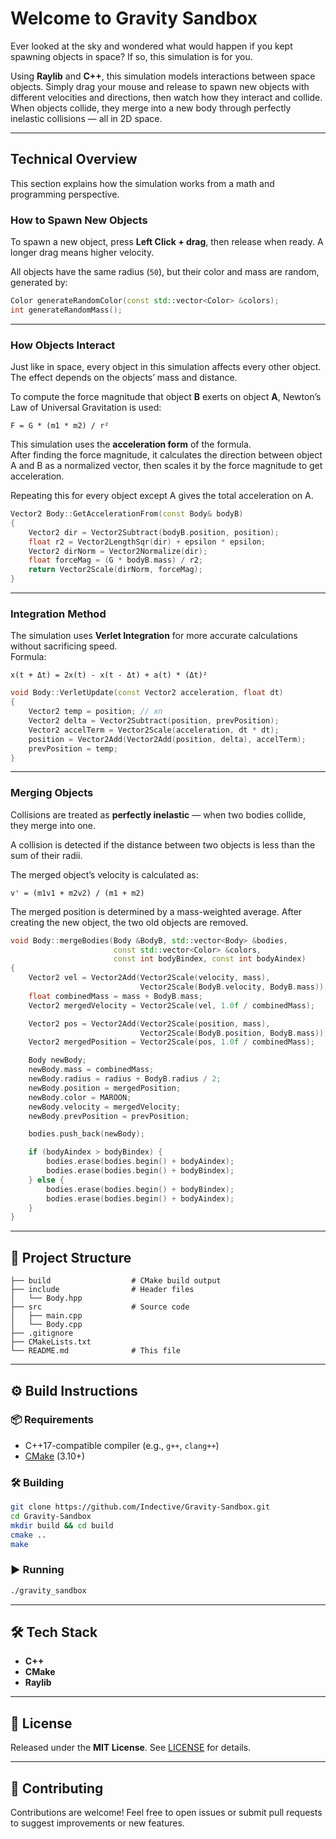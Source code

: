 # Welcome to Gravity Sandbox

Ever looked at the sky and wondered what would happen if you kept spawning objects in space? If so, this simulation is for you.

Using **Raylib** and **C++**, this simulation models interactions between space objects. Simply drag your mouse and release to spawn new objects with different velocities and directions, then watch how they interact and collide. When objects collide, they merge into a new body through perfectly inelastic collisions — all in 2D space.

---

## Technical Overview

This section explains how the simulation works from a math and programming perspective.

### **How to Spawn New Objects**

To spawn a new object, press **Left Click + drag**, then release when ready. A longer drag means higher velocity.

All objects have the same radius (`50`), but their color and mass are random, generated by:

```cpp
Color generateRandomColor(const std::vector<Color> &colors);
int generateRandomMass();
```

---

### **How Objects Interact**

Just like in space, every object in this simulation affects every other object. The effect depends on the objects’ mass and distance.

To compute the force magnitude that object **B** exerts on object **A**, Newton’s Law of Universal Gravitation is used:

```
F = G * (m1 * m2) / r²
```

This simulation uses the **acceleration form** of the formula.  
After finding the force magnitude, it calculates the direction between object A and B as a normalized vector, then scales it by the force magnitude to get acceleration.

Repeating this for every object except A gives the total acceleration on A.

```cpp
Vector2 Body::GetAccelerationFrom(const Body& bodyB)
{
    Vector2 dir = Vector2Subtract(bodyB.position, position);
    float r2 = Vector2LengthSqr(dir) + epsilon * epsilon;
    Vector2 dirNorm = Vector2Normalize(dir);
    float forceMag = (G * bodyB.mass) / r2;
    return Vector2Scale(dirNorm, forceMag);
}
```

---

### **Integration Method**

The simulation uses **Verlet Integration** for more accurate calculations without sacrificing speed.  
Formula:

```
x(t + Δt) = 2x(t) - x(t - Δt) + a(t) * (Δt)²
```

```cpp
void Body::VerletUpdate(const Vector2 acceleration, float dt)
{
    Vector2 temp = position; // xn
    Vector2 delta = Vector2Subtract(position, prevPosition);
    Vector2 accelTerm = Vector2Scale(acceleration, dt * dt);
    position = Vector2Add(Vector2Add(position, delta), accelTerm);
    prevPosition = temp;
}
```

---

### **Merging Objects**

Collisions are treated as **perfectly inelastic** — when two bodies collide, they merge into one.

A collision is detected if the distance between two objects is less than the sum of their radii.

The merged object’s velocity is calculated as:

```
v' = (m1v1 + m2v2) / (m1 + m2)
```

The merged position is determined by a mass-weighted average. After creating the new object, the two old objects are removed.

```cpp
void Body::mergeBodies(Body &BodyB, std::vector<Body> &bodies,
                       const std::vector<Color> &colors,
                       const int bodyBindex, const int bodyAindex)
{
    Vector2 vel = Vector2Add(Vector2Scale(velocity, mass),
                             Vector2Scale(BodyB.velocity, BodyB.mass));
    float combinedMass = mass + BodyB.mass;
    Vector2 mergedVelocity = Vector2Scale(vel, 1.0f / combinedMass);

    Vector2 pos = Vector2Add(Vector2Scale(position, mass),
                             Vector2Scale(BodyB.position, BodyB.mass));
    Vector2 mergedPosition = Vector2Scale(pos, 1.0f / combinedMass);

    Body newBody;
    newBody.mass = combinedMass;
    newBody.radius = radius + BodyB.radius / 2; 
    newBody.position = mergedPosition;
    newBody.color = MAROON;
    newBody.velocity = mergedVelocity;
    newBody.prevPosition = prevPosition;

    bodies.push_back(newBody);

    if (bodyAindex > bodyBindex) {
        bodies.erase(bodies.begin() + bodyAindex);
        bodies.erase(bodies.begin() + bodyBindex);
    } else {
        bodies.erase(bodies.begin() + bodyBindex);
        bodies.erase(bodies.begin() + bodyAindex);
    }
}
```

---

## 📁 Project Structure

```text
├── build                  # CMake build output
├── include                # Header files
│   └── Body.hpp
├── src                    # Source code
│   ├── main.cpp
│   └── Body.cpp
├── .gitignore
├── CMakeLists.txt
└── README.md              # This file
```

---

## ⚙️ Build Instructions

### 📦 Requirements
- C++17-compatible compiler (e.g., `g++`, `clang++`)
- [CMake](https://cmake.org/download/) (3.10+)

### 🛠️ Building
```bash
git clone https://github.com/Indective/Gravity-Sandbox.git
cd Gravity-Sandbox
mkdir build && cd build
cmake ..
make
```

### ▶️ Running
```bash
./gravity_sandbox
```

---

## 🛠️ Tech Stack
- **C++**
- **CMake**
- **Raylib**

---

## 📄 License
Released under the **MIT License**. See [LICENSE](LICENSE) for details.

---

## 🤝 Contributing
Contributions are welcome! Feel free to open issues or submit pull requests to suggest improvements or new features.
